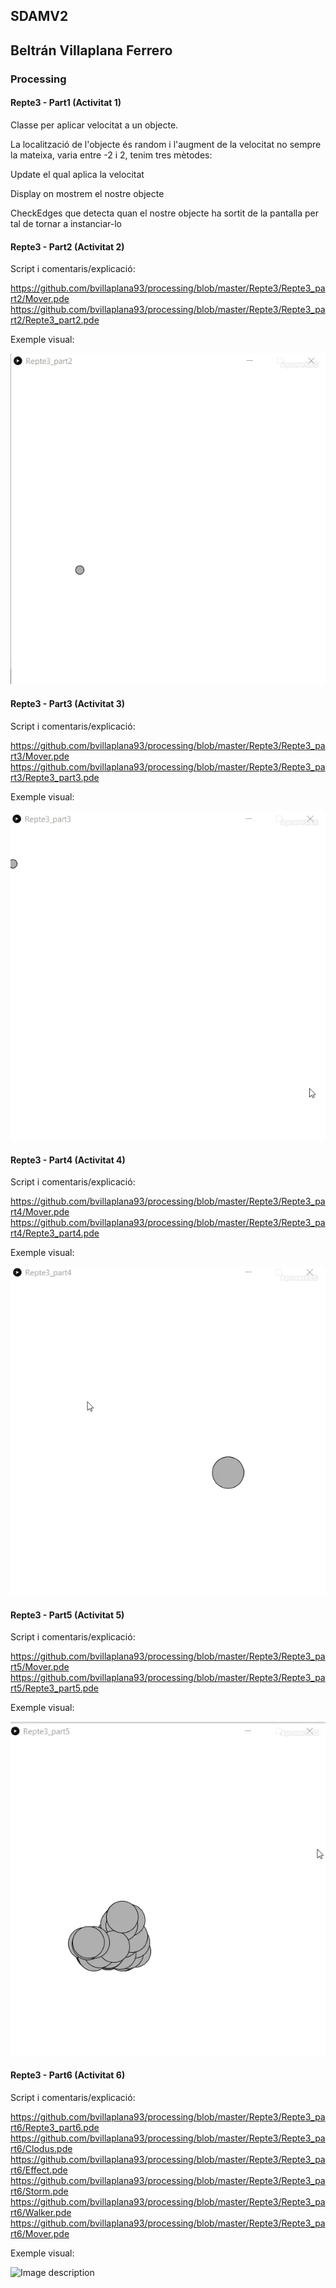 ## SDAMV2
## Beltrán Villaplana Ferrero
### Processing
#### Repte3 - Part1 (Activitat 1)

Classe per aplicar velocitat a un objecte.

La localització de l'objecte és random i l'augment de la velocitat no sempre la mateixa, varia entre -2 i 2,
tenim tres mètodes:

Update el qual aplica la velocitat

Display on mostrem el nostre objecte

CheckEdges que detecta quan el nostre objecte ha sortit de la pantalla per tal
de tornar a instanciar-lo


#### Repte3 - Part2 (Activitat 2)

Script i comentaris/explicació:

https://github.com/bvillaplana93/processing/blob/master/Repte3/Repte3_part2/Mover.pde
https://github.com/bvillaplana93/processing/blob/master/Repte3/Repte3_part2/Repte3_part2.pde


Exemple visual:

![Image description](https://github.com/bvillaplana93/processing/blob/master/Repte3/Repte3_part2/doc/gif2.gif)



#### Repte3 - Part3 (Activitat 3)

Script i comentaris/explicació:

https://github.com/bvillaplana93/processing/blob/master/Repte3/Repte3_part3/Mover.pde
https://github.com/bvillaplana93/processing/blob/master/Repte3/Repte3_part3/Repte3_part3.pde


Exemple visual:

![Image description](https://github.com/bvillaplana93/processing/blob/master/Repte3/Repte3_part3/doc/part3.gif)



#### Repte3 - Part4 (Activitat 4)

Script i comentaris/explicació:

https://github.com/bvillaplana93/processing/blob/master/Repte3/Repte3_part4/Mover.pde
https://github.com/bvillaplana93/processing/blob/master/Repte3/Repte3_part4/Repte3_part4.pde


Exemple visual:

![Image description](https://github.com/bvillaplana93/processing/blob/master/Repte3/Repte3_part4/doc/part4.gif)



#### Repte3 - Part5 (Activitat 5)

Script i comentaris/explicació:

https://github.com/bvillaplana93/processing/blob/master/Repte3/Repte3_part5/Mover.pde
https://github.com/bvillaplana93/processing/blob/master/Repte3/Repte3_part5/Repte3_part5.pde


Exemple visual:

![Image description](https://github.com/bvillaplana93/processing/blob/master/Repte3/Repte3_part5/doc/part5.gif)




#### Repte3 - Part6 (Activitat 6)

Script i comentaris/explicació:

https://github.com/bvillaplana93/processing/blob/master/Repte3/Repte3_part6/Repte3_part6.pde
https://github.com/bvillaplana93/processing/blob/master/Repte3/Repte3_part6/Clodus.pde
https://github.com/bvillaplana93/processing/blob/master/Repte3/Repte3_part6/Effect.pde
https://github.com/bvillaplana93/processing/blob/master/Repte3/Repte3_part6/Storm.pde
https://github.com/bvillaplana93/processing/blob/master/Repte3/Repte3_part6/Walker.pde
https://github.com/bvillaplana93/processing/blob/master/Repte3/Repte3_part6/Mover.pde


Exemple visual:

![Image description](https://github.com/bvillaplana93/processing/blob/master/Repte3/Repte3_part6/doc/part6.gif)










